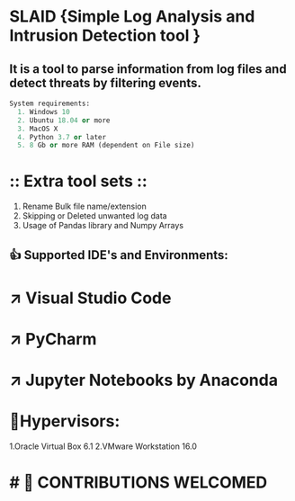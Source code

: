 # SLAID {Simple Log Analysis and Intrusion Detection tool }


## It is a tool to parse information from log files and detect threats by filtering events.


``` Python
System requirements:
  1. Windows 10 
  2. Ubuntu 18.04 or more
  3. MacOS X
  4. Python 3.7 or later 
  5. 8 Gb or more RAM (dependent on File size)
  ```

# :: Extra tool sets ::
1. Rename Bulk file name/extension
2. Skipping or Deleted unwanted log data
3. Usage of Pandas library and Numpy Arrays

## 👍 Supported IDE's and Environments:

# ↗️ Visual Studio Code
# ↗️ PyCharm
# ↗️ Jupyter Notebooks by Anaconda
# 🚥Hypervisors:
   1.Oracle Virtual Box 6.1
   2.VMware Workstation 16.0

# # 🔲 CONTRIBUTIONS WELCOMED 
